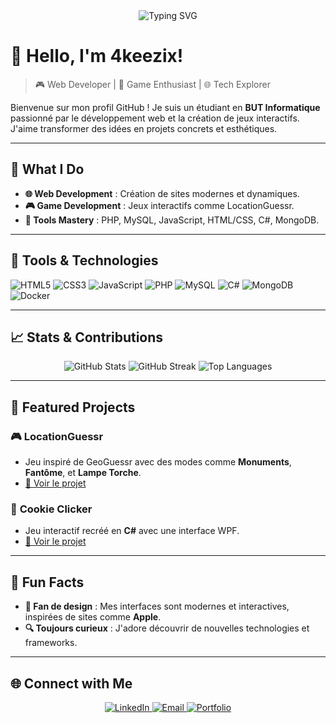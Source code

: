 <div align="center">
  <img src="https://readme-typing-svg.herokuapp.com?color=36BCF7&lines=Welcome+to+4keezix's+Profile!;Passionate+Developer;Web+%26+Game+Creator" alt="Typing SVG">
</div>

# 👋 Hello, I'm 4keezix!

> 🎮 Web Developer | 🎲 Game Enthusiast | 🌐 Tech Explorer  

Bienvenue sur mon profil GitHub ! Je suis un étudiant en **BUT Informatique** passionné par le développement web et la création de jeux interactifs. J'aime transformer des idées en projets concrets et esthétiques.

---

## 🌟 What I Do
- **🌐 Web Development** : Création de sites modernes et dynamiques.
- **🎮 Game Development** : Jeux interactifs comme LocationGuessr.
- **🔧 Tools Mastery** : PHP, MySQL, JavaScript, HTML/CSS, C#, MongoDB.

---

## 🔧 Tools & Technologies

![HTML5](https://img.shields.io/badge/HTML5-E34F26?style=for-the-badge&logo=html5&logoColor=white)
![CSS3](https://img.shields.io/badge/CSS3-1572B6?style=for-the-badge&logo=css3&logoColor=white)
![JavaScript](https://img.shields.io/badge/JavaScript-F7DF1E?style=for-the-badge&logo=javascript&logoColor=black)
![PHP](https://img.shields.io/badge/PHP-777BB4?style=for-the-badge&logo=php&logoColor=white)
![MySQL](https://img.shields.io/badge/MySQL-4479A1?style=for-the-badge&logo=mysql&logoColor=white)
![C#](https://img.shields.io/badge/C%23-239120?style=for-the-badge&logo=csharp&logoColor=white)
![MongoDB](https://img.shields.io/badge/MongoDB-4EA94B?style=for-the-badge&logo=mongodb&logoColor=white)
![Docker](https://img.shields.io/badge/Docker-2496ED?style=for-the-badge&logo=docker&logoColor=white)

---

## 📈 Stats & Contributions

<div align="center">
  <img src="https://github-readme-stats.vercel.app/api?username=4keezix&show_icons=true&theme=radical" alt="GitHub Stats">
  <img src="https://streak-stats.demolab.com?user=4keezix&theme=radical&hide_border=true&date_format=j%20M%5B%20Y%5D" alt="GitHub Streak">
  <img src="https://github-readme-stats.vercel.app/api/top-langs/?username=4keezix&layout=compact&theme=radical" alt="Top Languages">
</div>

---

## 🚀 Featured Projects
### 🎮 **LocationGuessr**
- Jeu inspiré de GeoGuessr avec des modes comme **Monuments**, **Fantôme**, et **Lampe Torche**.
- [🔗 Voir le projet](https://github.com/ethan-hgt/LocationGuessr)

### 🍪 **Cookie Clicker**
- Jeu interactif recréé en **C#** avec une interface WPF.
- [🔗 Voir le projet](https://github.com/4keezix/SAE_DEV_CookieClicker)

---

## 🎯 Fun Facts
- **🎨 Fan de design** : Mes interfaces sont modernes et interactives, inspirées de sites comme **Apple**.
- **🔍 Toujours curieux** : J'adore découvrir de nouvelles technologies et frameworks.

---

## 🌐 Connect with Me
<div align="center">
  <a href="[https://www.linkedin.com/in/basileparrain/]">
    <img src="https://img.shields.io/badge/LinkedIn-0A66C2?style=for-the-badge&logo=linkedin&logoColor=white" alt="LinkedIn">
  </a>
  <a href="mailto:4keezix@gmail.com">
    <img src="https://img.shields.io/badge/Email-D14836?style=for-the-badge&logo=gmail&logoColor=white" alt="Email">
  </a>
  <a href="https://4keezix.com">
    <img src="https://img.shields.io/badge/Portfolio-24292E?style=for-the-badge&logo=githubpages&logoColor=white" alt="Portfolio">
  </a>
</div>
